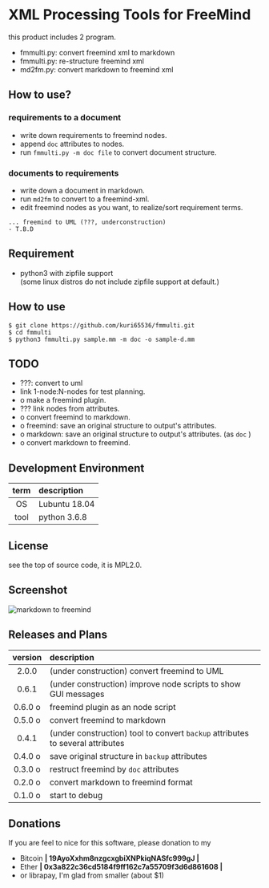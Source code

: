 XML Processing Tools for FreeMind
===============================================================================
this product includes 2 program.

- fmmulti.py: convert freemind xml to markdown
- fmmulti.py: re-structure freemind xml
- md2fm.py: convert markdown to freemind xml


How to use?
-----------------------------------------
### requirements to a document
- write down requirements to freemind nodes.
- append `doc` attributes to nodes.
- run `fmmulti.py -m doc file` to convert document structure.

### documents to requirements
- write down a document in markdown.
- run `md2fm` to convert to a freemind-xml.
- edit freemind nodes as you want, to realize/sort requirement terms.

```
... freemind to UML (???, underconstruction)
- T.B.D
```


Requirement
-----------------------------------------
- python3 with zipfile support  
    (some linux distros do not include zipfile support at default.)


How to use
-----------------------------------------
```
$ git clone https://github.com/kuri65536/fmmulti.git
$ cd fmmulti
$ python3 fmmulti.py sample.mm -m doc -o sample-d.mm
```


TODO
-----------------------------------------
- ???: convert to uml
- link 1-node:N-nodes for test planning.
- o make a freemind plugin.
- ??? link nodes from attributes.
- o convert freemind to markdown.
- o freemind: save an original structure to output's attributes.
- o markdown: save an original structure to output's attributes. (as `doc` )
- o convert markdown to freemind.


Development Environment
-----------------------------------------

| term | description   |
|:----:|:--------------|
| OS   | Lubuntu 18.04 |
| tool | python 3.6.8  |


License
-----------------------------------------
see the top of source code, it is MPL2.0.


Screenshot
-----------------------------------------
![markdown to freemind](https://gist.githubusercontent.com/kuri65536/4342c39349e744f845d8e7bd223fa919/raw/d26893410ab94b31623a960489f2662c29ec7a69/2019-11-02-145011_549x713_scrot.png)


Releases and Plans
-----------------------------------------

| version | description |
|:-------:|:---|
| 2.0.0   | (under construction) convert freemind to UML |
| 0.6.1   | (under construction) improve node scripts to show GUI messages |
| 0.6.0 o | freemind plugin as an node script |
| 0.5.0 o | convert freemind to markdown |
| 0.4.1   | (under construction) tool to convert `backup` attributes to several attributes |
| 0.4.0 o | save original structure in `backup` attributes |
| 0.3.0 o | restruct freemind by `doc` attributes |
| 0.2.0 o | convert markdown to freemind format |
| 0.1.0 o | start to debug |


Donations
---------------------
If you are feel to nice for this software, please donation to my

- Bitcoin **| 19AyoXxhm8nzgcxgbiXNPkiqNASfc999gJ |**
- Ether **| 0x3a822c36cd5184f9ff162c7a55709f3d6d861608 |**
- or librapay, I'm glad from smaller (about $1)


<!--
vi: ft=markdown:et:fdm=marker
-->
